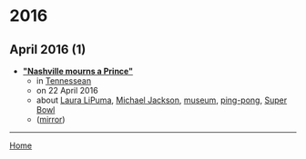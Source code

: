# 2016

## April 2016 (1)

 - [**"Nashville mourns a Prince"**](https://eu.tennessean.com/story/entertainment/music/2016/04/21/nashville-musicians-remember-prince/83340932/)
    - in [Tennessean](../../../publications/p-t/tennessean/index.md)
    - on 22 April 2016
    - about [Laura LiPuma](../../../topics/laura-lipuma/index.md), [Michael Jackson](../../../topics/michael-jackson/index.md), [museum](../../../topics/museum/index.md), [ping-pong](../../../topics/ping-pong/index.md), [Super Bowl](../../../topics/super-bowl/index.md)
    - ([mirror](https://web.archive.org/web/*/https://eu.tennessean.com/story/entertainment/music/2016/04/21/nashville-musicians-remember-prince/83340932/))

----

[Home](../index.md)
